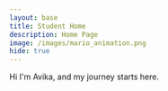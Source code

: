```yaml
---
layout: base
title: Student Home 
description: Home Page
image: /images/mario_animation.png
hide: true
---
```


Hi I'm Avika, and my journey starts here.
